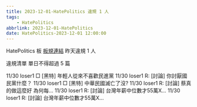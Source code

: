 ```yaml
---
title: 2023-12-01-HatePolitics 違規 1 人
tags:
    - HatePolitics
abbrlink: 2023-12-01-HatePolitics
date: HatePolitics-2023-12-01 12:00:00
---
```

HatePolitics 板 [板規連結](https://www.ptt.cc/bbs/HatePolitics/M.1617115262.A.D60.html)
昨天違規 1 人
<!-- more -->

違規清單
單日不得超過 5 篇

11/30 loser1 □ [黑特] 年輕人從來不喜歡民進黨
11/30 loser1 R: [討論] 你討厭國民黨什麼？
11/30 loser1 □ [黑特] 中華民國滅亡了沒?
11/30 loser1 R: [討論] 蔡真的做這麼好 為何每…
11/30 loser1 R: [討論] 台灣年薪中位數才55萬X…
11/30 loser1 R: [討論] 台灣年薪中位數才55萬X…